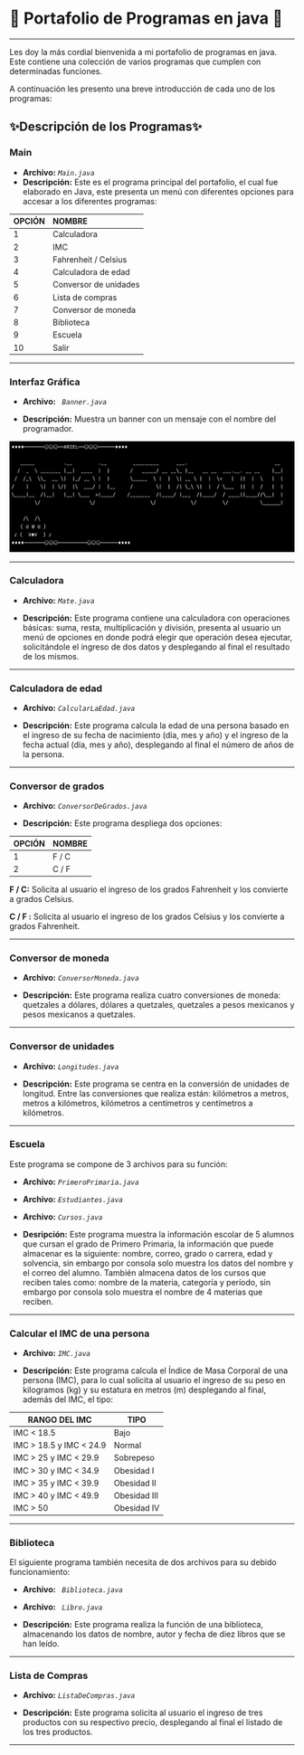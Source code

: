 # 💫 Portafolio de Programas en java 💫
------------

Les doy la más cordial bienvenida a mi portafolio de programas en java. Este contiene una colección de varios programas que cumplen con determinadas funciones.

A continuación les presento una breve introducción de cada uno de los programas:


## ✨Descripción de los Programas✨


### Main
- **Archivo:** *`Main.java`*
- **Descripción:** Este es el programa principal del portafolio, el cual fue elaborado en Java, este presenta un menú con diferentes opciones para accesar a los diferentes programas:

| OPCIÓN  | NOMBRE  |
| :------------ | :------------ |
| 1  | Calculadora  |
| 2  | IMC  |
|  3 | Fahrenheit / Celsius  |
| 4  |  Calculadora de edad |
| 5  |  Conversor de unidades |
| 6  |  Lista de compras |
|  7 |  Conversor de moneda |
|  8 |  Biblioteca |
|  9 |  Escuela |
|  10 |  Salir |

------------

### Interfaz Gráfica
- **Archivo:** *` Banner.java`*

- **Descripción:** Muestra un banner con un mensaje con el nombre del programador.

[![Ejemplo de Banner](https://github.com/Leibril2007/Img/blob/main/Banner%20portafolio%20java.png?raw=true "Ejemplo de Banner")](http://https://github.com/Leibril2007/Img/blob/main/Banner%20portafolio%20java.png?raw=true "Ejemplo de Banner")

------------

### Calculadora
- **Archivo:** *`Mate.java`*

- **Descripción:** Este programa contiene una calculadora con operaciones básicas: suma, resta, multiplicación y división, presenta al usuario un menú de opciones en donde podrá elegir que operación desea ejecutar, solicitándole el ingreso de dos datos y desplegando al final el resultado de los mismos.

------------


### Calculadora de edad
- **Archivo:** *`CalcularLaEdad.java`*

- **Descripción:** Este programa calcula la edad de una persona basado en el ingreso de su fecha de nacimiento (día, mes y año) y el ingreso de la fecha actual (día, mes y año), desplegando al final el número de años de la persona.
------------

### Conversor de grados
- **Archivo:** *`ConversorDeGrados.java`*

- **Descripción:** Este programa despliega dos opciones:

| OPCIÓN  | NOMBRE  |
| :------------ | :------------ |
|  1 | F / C  |
|  2 | C / F  |


**F / C:** Solicita al usuario el ingreso de los grados Fahrenheit y los convierte a grados Celsius.

**C / F :** Solicita al usuario el ingreso de los grados Celsius y los convierte a grados Fahrenheit.

------------
### Conversor de moneda
- **Archivo:** *`ConversorMoneda.java`*

- **Descripción:** Este programa realiza cuatro conversiones de moneda: quetzales a dólares, dólares a quetzales, quetzales a pesos mexicanos y pesos mexicanos a quetzales.
------------
### Conversor de unidades
- **Archivo:** *`Longitudes.java`*

- **Descripción:** Este programa se centra en la conversión de unidades de longitud. Entre las conversiones que realiza están: kilómetros a metros, metros a kilómetros, kilómetros a centímetros y centímetros a kilómetros.

------------

### Escuela
Este programa se compone de 3 archivos para su función:
- **Archivo:** *`PrimeroPrimaria.java`*
- **Archivo:** *`Estudiantes.java`*
- **Archivo:** *`Cursos.java`*

- **Desripción:** Este programa muestra la información escolar de 5 alumnos que cursan el grado de Primero Primaria, la información que puede almacenar es la siguiente: nombre, correo, grado o carrera, edad y solvencia, sin embargo por consola solo muestra los datos del nombre y el correo del alumno. También almacena datos de los cursos que reciben tales como: nombre de la materia, categoría y período, sin embargo por consola solo muestra el nombre de 4 materias que reciben.

------------

### Calcular el IMC de una persona
- **Archivo:** *`IMC.java`*

- **Descripción:** Este programa calcula el Índice de Masa Corporal de una persona (IMC), para lo cual solicita al usuario el ingreso de su peso en kilogramos (kg) y su estatura en metros (m) desplegando al final, además del IMC, el tipo:

| RANGO DEL IMC| TIPO  |
| ------------ | ------------ |
| IMC < 18.5  | Bajo  |
| IMC > 18.5 y IMC < 24.9  | Normal  |
| IMC > 25 y IMC < 29.9  | Sobrepeso  |
| IMC > 30 y IMC < 34.9  | Obesidad  I  |
| IMC > 35 y IMC < 39.9  | Obesidad II  |
| IMC > 40 y IMC < 49.9  | Obesidad III  |
| IMC > 50  | Obesidad IV  |


------------

### Biblioteca
El siguiente programa también necesita de dos archivos para su debido funcionamiento:
- **Archivo:** *` Biblioteca.java`*
- **Archivo:** *` Libro.java`*

- **Descripción:** Este programa realiza la función de una biblioteca,  almacenando los datos de nombre, autor y fecha de diez libros que se han leído.


------------

### Lista de Compras
- **Archivo:** *`ListaDeCompras.java`*

- **Descripción:** Este programa solicita al usuario el ingreso de tres productos con su respectivo precio, desplegando al final el listado de los tres productos.

------------




